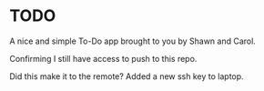 # TODO

A nice and simple To-Do app brought to you by Shawn and Carol.

Confirming I still have access to push to this repo.

Did this make it to the remote? Added a new ssh key to laptop.
